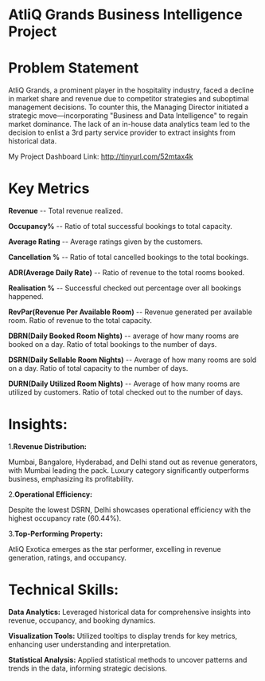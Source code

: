 # AtliQ Grands Business Intelligence Project

# Problem Statement

AtliQ Grands, a prominent player in the hospitality industry, faced a decline in market share and revenue due to competitor strategies and suboptimal management decisions. To counter this, the Managing Director initiated a strategic move—incorporating "Business and Data Intelligence" to regain market dominance. The lack of an in-house data analytics team led to the decision to enlist a 3rd party service provider to extract insights from historical data.

My Project Dashboard Link:  http://tinyurl.com/52mtax4k

# Key Metrics

**Revenue** -- Total revenue realized.

**Occupancy%** -- Ratio of total successful bookings to total capacity.

**Average Rating** -- Average ratings given by the customers.

**Cancellation %** -- Ratio of total cancelled bookings to the total bookings.

**ADR(Average Daily Rate)** -- Ratio of revenue to the total rooms booked.

**Realisation %** -- Successful checked out percentage over all bookings happened.

**RevPar(Revenue Per Available Room)** -- Revenue generated per available room. Ratio of revenue to the total capacity.

**DBRN(Daily Booked Room Nights)** -- average of how many rooms are booked on a day. Ratio of total bookings to the number of days.

**DSRN(Daily Sellable Room Nights)** -- Average of how many rooms are sold on a day. Ratio of total capacity to the number of days.

**DURN(Daily Utilized Room Nights)** -- Average of how many rooms are utilized by customers. Ratio of total checked out to the number of days.

# Insights:

1.**Revenue Distribution:**

Mumbai, Bangalore, Hyderabad, and Delhi stand out as revenue generators, with Mumbai leading the pack.
Luxury category significantly outperforms business, emphasizing its profitability.

2.**Operational Efficiency:**

Despite the lowest DSRN, Delhi showcases operational efficiency with the highest occupancy rate (60.44%).

3.**Top-Performing Property:**

AtliQ Exotica emerges as the star performer, excelling in revenue generation, ratings, and occupancy.

# Technical Skills:

**Data Analytics:** Leveraged historical data for comprehensive insights into revenue, occupancy, and booking dynamics.

**Visualization Tools:** Utilized tooltips to display trends for key metrics, enhancing user understanding and interpretation.

**Statistical Analysis:** Applied statistical methods to uncover patterns and trends in the data, informing strategic decisions.



